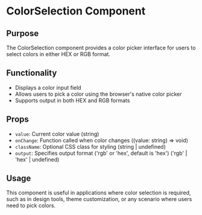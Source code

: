 # ColorSelection Component

## Purpose
The ColorSelection component provides a color picker interface for users to select colors in either HEX or RGB format.

## Functionality
- Displays a color input field
- Allows users to pick a color using the browser's native color picker
- Supports output in both HEX and RGB formats

## Props
- `value`: Current color value (string)
- `onChange`: Function called when color changes ((value: string) => void)
- `className`: Optional CSS class for styling (string | undefined)
- `output`: Specifies output format ('rgb' or 'hex', default is 'hex') ('rgb' | 'hex' | undefined)

## Usage
This component is useful in applications where color selection is required, such as in design tools, theme customization, or any scenario where users need to pick colors.